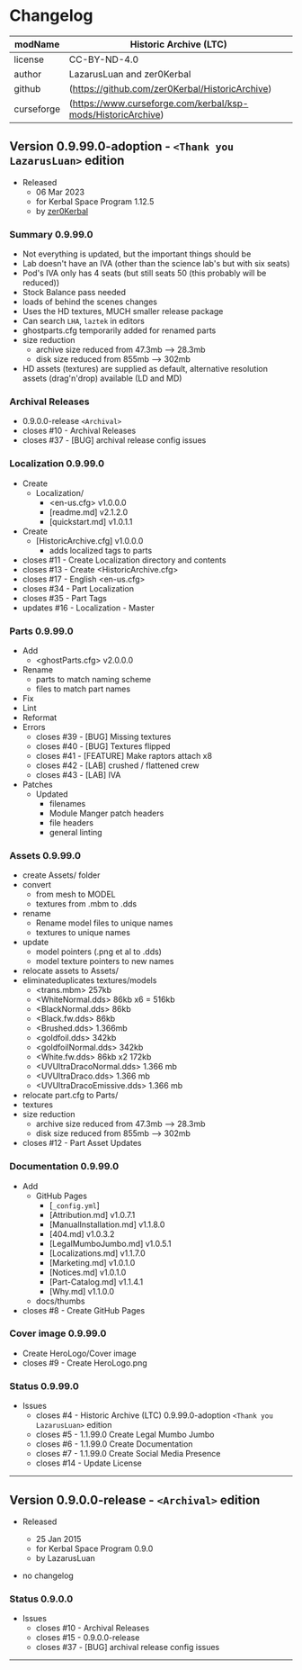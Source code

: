 # Changelog  
  
| modName    | Historic Archive (LTC)                                        |
| ---------- | ----------------------------------------------------------------- |
| license    | CC-BY-ND-4.0                                                      |
| author     | LazarusLuan and zer0Kerbal                                        |
| github     | (https://github.com/zer0Kerbal/HistoricArchive)               |
| curseforge | (https://www.curseforge.com/kerbal/ksp-mods/HistoricArchive)  |

## Version 0.9.99.0-adoption - `<Thank you LazarusLuan>` edition

* Released
  * 06 Mar 2023
  * for Kerbal Space Program 1.12.5
  * by [zer0Kerbal](https://github.com/zer0Kerbal)

### Summary 0.9.99.0

* Not everything is updated, but the important things should be
* Lab doesn't have an IVA (other than the science lab's but with six seats)
* Pod's IVA only has 4 seats (but still seats 50 (this probably will be reduced))
* Stock Balance pass needed
* loads of behind the scenes changes
* Uses the HD textures, MUCH smaller release package
* Can search `LHA`, `laztek` in editors
* ghostparts.cfg temporarily added for renamed parts
* size reduction
  * archive size reduced from 47.3mb --> 28.3mb
  * disk size reduced from 855mb --> 302mb
* HD assets (textures) are supplied as default, alternative resolution assets (drag'n'drop) available (LD and MD)

### Archival Releases

* 0.9.0.0-release `<Archival>`
* closes #10 - Archival Releases
* closes #37 - [BUG] archival release config issues

### Localization 0.9.99.0

* Create
  * Localization/
    * <en-us.cfg> v1.0.0.0
    * [readme.md] v2.1.2.0
    * [quickstart.md] v1.0.1.1
* Create
  * [HistoricArchive.cfg] v1.0.0.0
    * adds localized tags to parts
* closes #11 - Create Localization directory and contents
* closes #13 - Create <HistoricArchive.cfg>
* closes #17 - English <en-us.cfg>
* closes #34 - Part Localization
* closes #35 - Part Tags
* updates #16 - Localization - Master
  
### Parts 0.9.99.0

* Add
  * <ghostParts.cfg> v2.0.0.0
* Rename
  * parts to match naming scheme
  * files to match part names
* Fix
* Lint
* Reformat
* Errors
  * closes #39 - [BUG] Missing textures
  * closes #40 - [BUG] Textures flipped
  * closes #41 - [FEATURE] Make raptors attach x8
  * closes #42 - [LAB] crushed / flattened crew
  * closes #43 - [LAB] IVA
* Patches
  * Updated
    * filenames
    * Module Manger patch headers
    * file headers
    * general linting

### Assets 0.9.99.0

* create Assets/ folder
* convert
  * from mesh to MODEL
  * textures from .mbm to .dds
* rename
  * Rename model files to unique names
  * textures to unique names
* update
  * model pointers (.png et al to .dds)
  * model texture pointers to new names
* relocate assets to Assets/
* eliminateduplicates textures/models
  * <trans.mbm> 257kb
  * <WhiteNormal.dds> 86kb x6 = 516kb
  * <BlackNormal.dds> 86kb
  * <Black.fw.dds> 86kb
  * <Brushed.dds> 1.366mb
  * <goldfoil.dds> 342kb
  * <goldfoilNormal.dds> 342kb
  * <White.fw.dds> 86kb x2 172kb
  * <UVUltraDracoNormal.dds> 1.366 mb
  * <UVUltraDraco.dds> 1.366 mb
  * <UVUltraDracoEmissive.dds> 1.366 mb
* relocate part.cfg to Parts/
* textures
* size reduction
  * archive size reduced from 47.3mb --> 28.3mb
  * disk size reduced from 855mb --> 302mb
* closes #12 - Part Asset Updates

### Documentation 0.9.99.0

* Add
  * GitHub Pages
    * [`_config.yml`]
    * [Attribution.md] v1.0.7.1
    * [ManualInstallation.md] v1.1.8.0
    * [404.md] v1.0.3.2
    * [LegalMumboJumbo.md] v1.0.5.1
    * [Localizations.md] v1.1.7.0
    * [Marketing.md] v1.0.1.0
    * [Notices.md] v1.0.1.0
    * [Part-Catalog.md] v1.1.4.1
    * [Why.md] v1.1.0.0
  * docs/thumbs
* closes #8 - Create GitHub Pages

### Cover image 0.9.99.0

* Create HeroLogo/Cover image
* closes #9 - Create HeroLogo.png

### Status 0.9.99.0

* Issues
  * closes #4 - Historic Archive (LTC) 0.9.99.0-adoption `<Thank you LazarusLuan>` edition
  * closes #5 - 1.1.99.0 Create Legal Mumbo Jumbo
  * closes #6 - 1.1.99.0 Create Documentation
  * closes #7 - 1.1.99.0 Create Social Media Presence
  * closes #14 - Update License

---

## Version 0.9.0.0-release - `<Archival>` edition

* Released
  * 25 Jan 2015
  * for Kerbal Space Program 0.9.0
  * by LazarusLuan

* no changelog

### Status 0.9.0.0

* Issues
  * closes #10 - Archival Releases
  * closes #15 - 0.9.0.0-release
  * closes #37 - [BUG] archival release config issues

---

